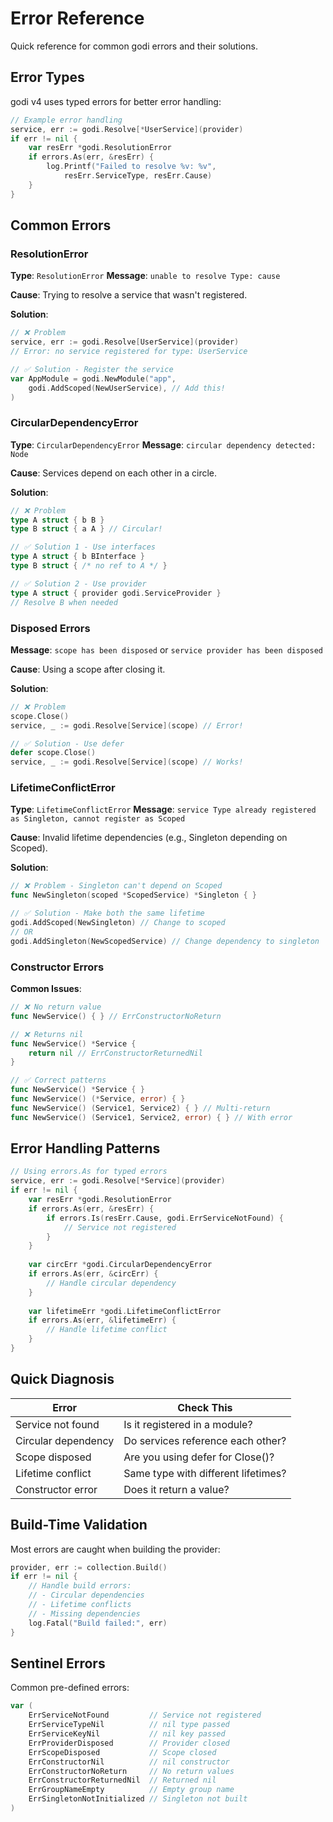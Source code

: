 # Error Reference

Quick reference for common godi errors and their solutions.

## Error Types

godi v4 uses typed errors for better error handling:

```go
// Example error handling
service, err := godi.Resolve[*UserService](provider)
if err != nil {
    var resErr *godi.ResolutionError
    if errors.As(err, &resErr) {
        log.Printf("Failed to resolve %v: %v", 
            resErr.ServiceType, resErr.Cause)
    }
}
```

## Common Errors

### ResolutionError

**Type**: `ResolutionError`
**Message**: `unable to resolve Type: cause`

**Cause**: Trying to resolve a service that wasn't registered.

**Solution**:

```go
// ❌ Problem
service, err := godi.Resolve[UserService](provider)
// Error: no service registered for type: UserService

// ✅ Solution - Register the service
var AppModule = godi.NewModule("app",
    godi.AddScoped(NewUserService), // Add this!
)
```

### CircularDependencyError

**Type**: `CircularDependencyError`
**Message**: `circular dependency detected: Node`

**Cause**: Services depend on each other in a circle.

**Solution**:

```go
// ❌ Problem
type A struct { b B }
type B struct { a A } // Circular!

// ✅ Solution 1 - Use interfaces
type A struct { b BInterface }
type B struct { /* no ref to A */ }

// ✅ Solution 2 - Use provider
type A struct { provider godi.ServiceProvider }
// Resolve B when needed
```

### Disposed Errors

**Message**: `scope has been disposed` or `service provider has been disposed`

**Cause**: Using a scope after closing it.

**Solution**:

```go
// ❌ Problem
scope.Close()
service, _ := godi.Resolve[Service](scope) // Error!

// ✅ Solution - Use defer
defer scope.Close()
service, _ := godi.Resolve[Service](scope) // Works!
```

### LifetimeConflictError

**Type**: `LifetimeConflictError`
**Message**: `service Type already registered as Singleton, cannot register as Scoped`

**Cause**: Invalid lifetime dependencies (e.g., Singleton depending on Scoped).

**Solution**:

```go
// ❌ Problem - Singleton can't depend on Scoped
func NewSingleton(scoped *ScopedService) *Singleton { }

// ✅ Solution - Make both the same lifetime
godi.AddScoped(NewSingleton) // Change to scoped
// OR
godi.AddSingleton(NewScopedService) // Change dependency to singleton
```

### Constructor Errors

**Common Issues**:

```go
// ❌ No return value
func NewService() { } // ErrConstructorNoReturn

// ❌ Returns nil
func NewService() *Service { 
    return nil // ErrConstructorReturnedNil
}

// ✅ Correct patterns
func NewService() *Service { }
func NewService() (*Service, error) { }
func NewService() (Service1, Service2) { } // Multi-return
func NewService() (Service1, Service2, error) { } // With error
```

## Error Handling Patterns

```go
// Using errors.As for typed errors
service, err := godi.Resolve[*Service](provider)
if err != nil {
    var resErr *godi.ResolutionError
    if errors.As(err, &resErr) {
        if errors.Is(resErr.Cause, godi.ErrServiceNotFound) {
            // Service not registered
        }
    }
    
    var circErr *godi.CircularDependencyError
    if errors.As(err, &circErr) {
        // Handle circular dependency
    }
    
    var lifetimeErr *godi.LifetimeConflictError
    if errors.As(err, &lifetimeErr) {
        // Handle lifetime conflict
    }
}
```

## Quick Diagnosis

| Error               | Check This                          |
| ------------------- | ----------------------------------- |
| Service not found   | Is it registered in a module?       |
| Circular dependency | Do services reference each other?   |
| Scope disposed      | Are you using defer for Close()?    |
| Lifetime conflict   | Same type with different lifetimes? |
| Constructor error   | Does it return a value?             |

## Build-Time Validation

Most errors are caught when building the provider:

```go
provider, err := collection.Build()
if err != nil {
    // Handle build errors:
    // - Circular dependencies
    // - Lifetime conflicts
    // - Missing dependencies
    log.Fatal("Build failed:", err)
}
```

## Sentinel Errors

Common pre-defined errors:

```go
var (
    ErrServiceNotFound         // Service not registered
    ErrServiceTypeNil          // nil type passed
    ErrServiceKeyNil           // nil key passed
    ErrProviderDisposed        // Provider closed
    ErrScopeDisposed           // Scope closed
    ErrConstructorNil          // nil constructor
    ErrConstructorNoReturn     // No return values
    ErrConstructorReturnedNil  // Returned nil
    ErrGroupNameEmpty          // Empty group name
    ErrSingletonNotInitialized // Singleton not built
)
```
